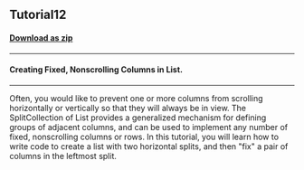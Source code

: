 ## Tutorial12
#### [Download as zip](https://minhaskamal.github.io/DownGit/#/home?url=https://github.com/GrapeCity/ComponentOne-WinForms-Samples/tree/master/NetFramework\List\CS\Tutorials\Tutorial12)
____
#### Creating Fixed, Nonscrolling Columns in List.
____
Often, you would like to prevent one or more columns from scrolling horizontally or vertically so that they will always be in view. The SplitCollection of List provides a generalized mechanism for defining groups of adjacent columns, and can be used to implement any number of fixed, nonscrolling columns or rows. In this tutorial, you will learn how to write code to create a list with two horizontal splits, and then "fix" a pair of columns in the leftmost split. 









